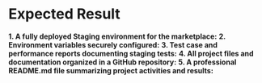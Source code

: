 # Expected Result

**1. A fully deployed Staging environment for the marketplace:**
**2. Environment variables securely configured:**
**3. Test case and performance reports documenting staging tests:**
**4. All project files and documentation organized in a GitHub repository:**
**5. A professional README.md file summarizing project activities and results:**